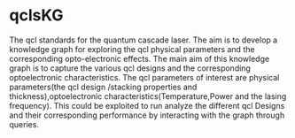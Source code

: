 # qclsKG
The qcl standards for the quantum cascade laser. 
The aim is to develop a knowledge graph for exploring the qcl physical parameters and the corresponding opto-electronic effects. 
The main aim of this knowledge graph is to capture the various qcl designs and the corresponding optoelectronic characteristics. The qcl parameters of interest are physical parameters(the qcl design /stacking properties and thickness),optoelectronic characteristics(Temperature,Power and the lasing frequency).
This could be exploited to run analyze the different qcl Designs and their corresponding performance by interacting with the graph through queries. 

